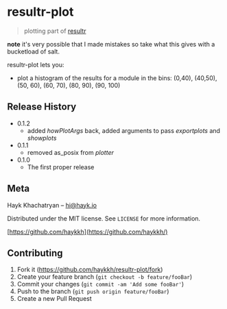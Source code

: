#  resultr-plot
> plotting part of [resultr](https://github.com/haykkh/resultr)

**note** it's very possible that I made mistakes so take what this gives with a bucketload of salt.

resultr-plot lets you: 
  * plot a histogram of the results for a module in the bins: (0,40), (40,50), (50, 60), (60, 70), (80, 90), (90, 100)


## Release History

 
* 0.1.2
    * added _howPlotArgs_ back, added arguments to pass _exportplots_ and _showplots_ 
* 0.1.1
    * removed as_posix from  _plotter_
* 0.1.0
    * The first proper release


## Meta

Hayk Khachatryan – hi@hayk.io

Distributed under the MIT license. See ``LICENSE`` for more information.

[https://github.com/haykkh](https://github.com/haykkh/)

## Contributing

1. Fork it (<https://github.com/haykkh/resultr-plot/fork>)
2. Create your feature branch (`git checkout -b feature/fooBar`)
3. Commit your changes (`git commit -am 'Add some fooBar'`)
4. Push to the branch (`git push origin feature/fooBar`)
5. Create a new Pull Request
